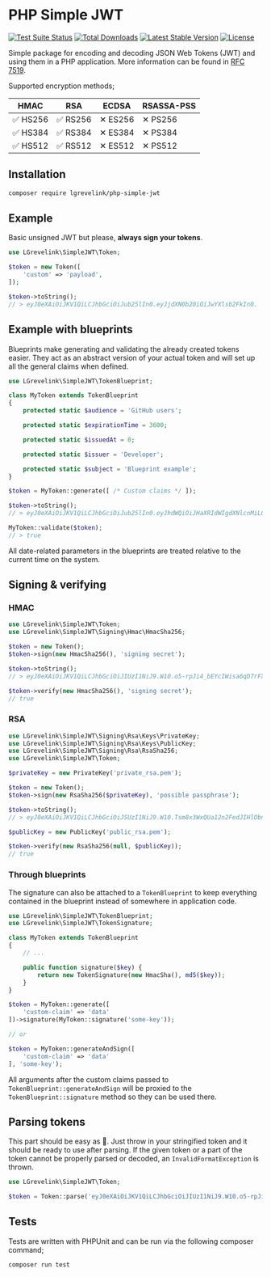# PHP Simple JWT

[![Test Suite Status](https://github.com/larsgrevelink/php-simple-jwt/workflows/Test%20Suite/badge.svg)](https://github.com/larsgrevelink/php-simple-jwt)
[![Total Downloads](https://poser.pugx.org/lgrevelink/php-simple-jwt/d/total.svg)](https://packagist.org/packages/lgrevelink/php-simple-jwt)
[![Latest Stable Version](https://poser.pugx.org/lgrevelink/php-simple-jwt/v/stable.svg)](https://packagist.org/packages/lgrevelink/php-simple-jwt)
[![License](https://poser.pugx.org/lgrevelink/php-simple-jwt/license.svg)](https://github.com/larsgrevelink/php-simple-jwt)

Simple package for encoding and decoding JSON Web Tokens (JWT) and using them in a PHP application. More information can be found in [RFC 7519](https://tools.ietf.org/html/rfc7519).

Supported encryption methods;

| HMAC     | RSA      | ECDSA   | RSASSA-PSS |
| -------- | -------- | ------- | ---------- |
| ✅ HS256 | ✅ RS256 | ✕ ES256 | ✕ PS256    |
| ✅ HS384 | ✅ RS384 | ✕ ES384 | ✕ PS384    |
| ✅ HS512 | ✅ RS512 | ✕ ES512 | ✕ PS512    |


## Installation

```bash
composer require lgrevelink/php-simple-jwt
```


## Example

Basic unsigned JWT but please, **always sign your tokens**.

```php
use LGrevelink\SimpleJWT\Token;

$token = new Token([
    'custom' => 'payload',
]);

$token->toString();
// > eyJ0eXAiOiJKV1QiLCJhbGciOiJub25lIn0.eyJjdXN0b20iOiJwYXlsb2FkIn0.
```


## Example with blueprints

Blueprints make generating and validating the already created tokens easier. They act as an abstract version of your actual token and will set up all the general claims when defined.

```php
use LGrevelink\SimpleJWT\TokenBlueprint;

class MyToken extends TokenBlueprint
{
    protected static $audience = 'GitHub users';

    protected static $expirationTime = 3600;

    protected static $issuedAt = 0;

    protected static $issuer = 'Developer';

    protected static $subject = 'Blueprint example';
}

$token = MyToken::generate([ /* Custom claims */ ]);

$token->toString();
// > eyJ0eXAiOiJKV1QiLCJhbGciOiJub25lIn0.eyJhdWQiOiJHaXRIdWIgdXNlcnMiLCJleHAiOjE1NTk1NzkwNzgsImlhdCI6MTU1OTU3NTQ3OCwiaXNzIjoiRGV2ZWxvcGVyIiwic3ViIjoiQmx1ZXByaW50IGV4YW1wbGUifQ.

MyToken::validate($token);
// > true
```

All date-related parameters in the blueprints are treated relative to the current time on the system.


## Signing & verifying

### HMAC

```php
use LGrevelink\SimpleJWT\Token;
use LGrevelink\SimpleJWT\Signing\Hmac\HmacSha256;

$token = new Token();
$token->sign(new HmacSha256(), 'signing secret');

$token->toString();
// > eyJ0eXAiOiJKV1QiLCJhbGciOiJIUzI1NiJ9.W10.o5-rpJi4_bEYcIWisa6qD7rFX6fk4Jh0FfNyOTmDbsI

$token->verify(new HmacSha256(), 'signing secret');
// true
```

### RSA

```php
use LGrevelink\SimpleJWT\Signing\Rsa\Keys\PrivateKey;
use LGrevelink\SimpleJWT\Signing\Rsa\Keys\PublicKey;
use LGrevelink\SimpleJWT\Signing\Rsa\RsaSha256;
use LGrevelink\SimpleJWT\Token;

$privateKey = new PrivateKey('private_rsa.pem');

$token = new Token();
$token->sign(new RsaSha256($privateKey), 'possible passphrase');

$token->toString();
// > eyJ0eXAiOiJKV1QiLCJhbGciOiJSUzI1NiJ9.W10.Tsm8x3WxQUa12n2FedJIHlObnLZBbPF_IczvcTAt25ZIaJlYOuka8S5GzdmJ6ZfD5UiHLTgbJG0pdpSwdnsKg44TyWj5Yl19qx6ddDKcfQxk7zaPTy6kDaCi5Hl6yC0WiXjgnvolD9Hp8fBYoYmcer-V0cFr50Ee9SfBuIejQPddlGvx7EfjZ0yIVNuxBD7Uzimio3VacomolpFAmJHPqLLSfrHKI9ITncyg9U_IpnwHcBUe3BBeHEUzeL8k9nvUKZof5vIAGsZ7o3xi0NbOMfYw5DhP8jCTgjKlqMfxlQVRI8cNPj852qfrf8CzYHvYuR_7uN1s8a_ooBfHjOxeYg

$publicKey = new PublicKey('public_rsa.pem');

$token->verify(new RsaSha256(null, $publicKey));
// true
```

### Through blueprints

The signature can also be attached to a `TokenBlueprint` to keep everything contained in the blueprint instead of somewhere in application code.

```php
use LGrevelink\SimpleJWT\TokenBlueprint;
use LGrevelink\SimpleJWT\TokenSignature;

class MyToken extends TokenBlueprint
{
    // ...

    public function signature($key) {
        return new TokenSignature(new HmacSha(), md5($key));
    }
}

$token = MyToken::generate([
    'custom-claim' => 'data'
])->signature(MyToken::signature('some-key'));

// or

$token = MyToken::generateAndSign([
    'custom-claim' => 'data'
], 'some-key');
```

All arguments after the custom claims passed to `TokenBlueprint::generateAndSign` will be proxied to the `TokenBlueprint::signature` method so they can be used there.

## Parsing tokens

This part should be easy as  🍰. Just throw in your stringified token and it should be ready to use after parsing. If the given token or a part of the token cannot be properly parsed or decoded, an `InvalidFormatException` is thrown.

```php
use LGrevelink\SimpleJWT\Token;

$token = Token::parse('eyJ0eXAiOiJKV1QiLCJhbGciOiJIUzI1NiJ9.W10.o5-rpJi4_bEYcIWisa6qD7rFX6fk4Jh0FfNyOTmDbsI');
```


## Tests

Tests are written with PHPUnit and can be run via the following composer command;

```bash
composer run test
```
